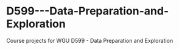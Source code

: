 # D599---Data-Preparation-and-Exploration
Course projects for WGU D599 - Data Preparation and Exploration
